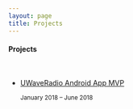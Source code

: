 ```yaml
---
layout: page
title: Projects
---
```


#### Projects
<br/>

<ul class="posts">
    <li>
     <a href="{{ post.url }}">
    UWaveRadio Android App MVP
    </a>
      <p><small class="date"><time datetime="{{ post.date | date: "%b %-d, %Y" }}">January 2018 – June 2018</time></small></p>
    </li>
    <br/>
</ul>
